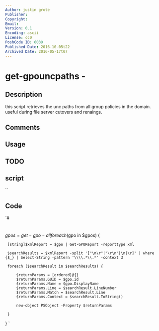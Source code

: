 ```yaml
---
Author: justin grote
Publisher: 
Copyright: 
Email: 
Version: 0.1
Encoding: ascii
License: cc0
PoshCode ID: 6039
Published Date: 2016-10-05t22
Archived Date: 2016-05-17t07
---
```


# get-gpouncpaths - 

## Description

this script retrieves the unc paths from all group policies in the domain. useful during file server cutovers and renaings.

## Comments



## Usage



## TODO



## script

``

## Code

`#
 #
 
 $gpos = get-gpo -all
 foreach ($gpo in $gpos) {
 
     [string]$xmlReport = $gpo | Get-GPOReport -reporttype xml
 
     $searchResults = $xmlReport -split '["\n\r"|"\r\n"|\n|\r]' | where {$_} | Select-String -pattern '\\\\.*\\.*' -context 3
 
     foreach ($searchResult in $searchResults) {
         
         $returnParams = [ordered]@{}
         $returnParams.GUID = $gpo.id
         $returnParams.Name = $gpo.DisplayName
         $returnParams.Line = $searchResult.LineNumber
         $returnParams.Match = $searchResult.Line
         $returnParams.Context = $searchResult.ToString()
 
         new-object PSObject -Property $returnParams
 
     }
 }
`

